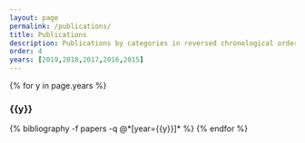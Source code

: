 ```yaml
---
layout: page
permalink: /publications/
title: Publications
description: Publications by categories in reversed chronological order. Generated by jekyll-scholar.
order: 4
years: [2019,2018,2017,2016,2015]
---
```


{% for y in page.years %}
  <h3 class="year">{{y}}</h3>
  {% bibliography -f papers -q @*[year={{y}}]* %}
{% endfor %}
